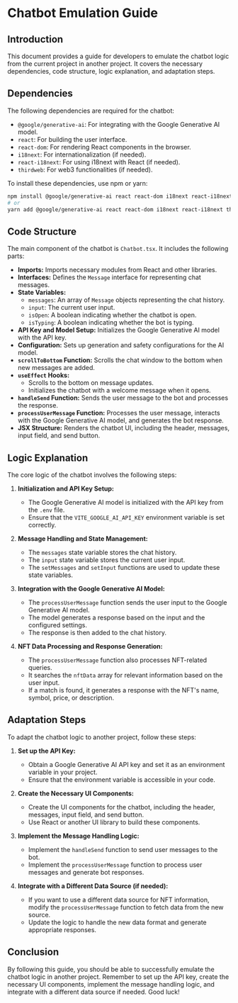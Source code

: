 # Chatbot Emulation Guide

## Introduction

This document provides a guide for developers to emulate the chatbot logic from the current project in another project. It covers the necessary dependencies, code structure, logic explanation, and adaptation steps.

## Dependencies

The following dependencies are required for the chatbot:

-   `@google/generative-ai`: For integrating with the Google Generative AI model.
-   `react`: For building the user interface.
-   `react-dom`: For rendering React components in the browser.
-   `i18next`: For internationalization (if needed).
-   `react-i18next`: For using i18next with React (if needed).
-   `thirdweb`: For web3 functionalities (if needed).

To install these dependencies, use npm or yarn:

```bash
npm install @google/generative-ai react react-dom i18next react-i18next thirdweb
# or
yarn add @google/generative-ai react react-dom i18next react-i18next thirdweb
```

## Code Structure

The main component of the chatbot is `Chatbot.tsx`. It includes the following parts:

-   **Imports:** Imports necessary modules from React and other libraries.
-   **Interfaces:** Defines the `Message` interface for representing chat messages.
-   **State Variables:**
    -   `messages`: An array of `Message` objects representing the chat history.
    -   `input`: The current user input.
    -   `isOpen`: A boolean indicating whether the chatbot is open.
    -   `isTyping`: A boolean indicating whether the bot is typing.
-   **API Key and Model Setup:** Initializes the Google Generative AI model with the API key.
-   **Configuration:** Sets up generation and safety configurations for the AI model.
-   **`scrollToBottom` Function:** Scrolls the chat window to the bottom when new messages are added.
-   **`useEffect` Hooks:**
    -   Scrolls to the bottom on message updates.
    -   Initializes the chatbot with a welcome message when it opens.
-   **`handleSend` Function:** Sends the user message to the bot and processes the response.
-   **`processUserMessage` Function:** Processes the user message, interacts with the Google Generative AI model, and generates the bot response.
-   **JSX Structure:** Renders the chatbot UI, including the header, messages, input field, and send button.

## Logic Explanation

The core logic of the chatbot involves the following steps:

1.  **Initialization and API Key Setup:**
    -   The Google Generative AI model is initialized with the API key from the `.env` file.
    -   Ensure that the `VITE_GOOGLE_AI_API_KEY` environment variable is set correctly.

2.  **Message Handling and State Management:**
    -   The `messages` state variable stores the chat history.
    -   The `input` state variable stores the current user input.
    -   The `setMessages` and `setInput` functions are used to update these state variables.

3.  **Integration with the Google Generative AI Model:**
    -   The `processUserMessage` function sends the user input to the Google Generative AI model.
    -   The model generates a response based on the input and the configured settings.
    -   The response is then added to the chat history.

4.  **NFT Data Processing and Response Generation:**
    -   The `processUserMessage` function also processes NFT-related queries.
    -   It searches the `nftData` array for relevant information based on the user input.
    -   If a match is found, it generates a response with the NFT's name, symbol, price, or description.

## Adaptation Steps

To adapt the chatbot logic to another project, follow these steps:

1.  **Set up the API Key:**
    -   Obtain a Google Generative AI API key and set it as an environment variable in your project.
    -   Ensure that the environment variable is accessible in your code.

2.  **Create the Necessary UI Components:**
    -   Create the UI components for the chatbot, including the header, messages, input field, and send button.
    -   Use React or another UI library to build these components.

3.  **Implement the Message Handling Logic:**
    -   Implement the `handleSend` function to send user messages to the bot.
    -   Implement the `processUserMessage` function to process user messages and generate bot responses.

4.  **Integrate with a Different Data Source (if needed):**
    -   If you want to use a different data source for NFT information, modify the `processUserMessage` function to fetch data from the new source.
    -   Update the logic to handle the new data format and generate appropriate responses.

## Conclusion

By following this guide, you should be able to successfully emulate the chatbot logic in another project. Remember to set up the API key, create the necessary UI components, implement the message handling logic, and integrate with a different data source if needed. Good luck!